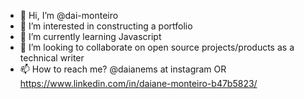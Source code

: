 - 👋 Hi, I’m @dai-monteiro
- 👀 I’m interested in constructing a portfolio
- 🌱 I’m currently learning Javascript
- 💞️ I’m looking to collaborate on open source projects/products as a technical writer
- 📫 How to reach me? @daianems at instagram OR https://www.linkedin.com/in/daiane-monteiro-b47b5823/ 

<!---
dai-monteiro/dai-monteiro is a ✨ special ✨ repository because its `README.md` (this file) appears on your GitHub profile.
You can click the Preview link to take a look at your changes.
--->
